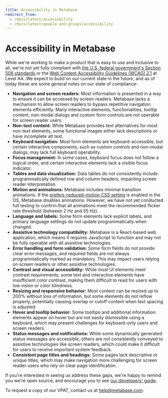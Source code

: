 ```yaml
---
title: Accessibility in Metabase
redirect_from:
  - /docs/latest/accessibility
  - /docs/latest/people-and-groups/accessibility
---
```


# Accessibility in Metabase

While we're working to make a product that is easy to use and inclusive to all, we're not yet fully compliant with [the U.S. federal government's Section 508 standards](https://www.section508.gov/) or the [Web Content Accessibility Guidelines (WCAG) 2.1](https://www.w3.org/TR/WCAG21/) at Level AA. We expect to build on our current state in the future, and as of today these are some general notes on our state of compliance:

- **Navigation and screen readers:** Most information is presented in a way to ensure it can be accessed by screen readers. Metabase lacks a mechanism to allow screen readers to bypass repetitive navigation elements efficiently. Many interactive elements, functionalities, tooltip content, non-modal dialogs and custom form controls are not operable for screen reader users.
- **Non-text content:** While Metabase provides text alternatives for most non-text elements, some functional images either lack descriptions or have incomplete alt text.
- **Keyboard navigation:** Most form elements are keyboard-accessible, but certain interactive components, such as custom controls and non-modal dialogs, may lack full keyboard operability.
- **Focus management:** In some cases, keyboard focus does not follow a logical order, and certain interactive elements lack a visible focus indicator.
- **Tables and data visualization:** Data tables do not consistently include programmatically defined row and column headers, impacting screen reader interpretation.
- **Motion and animations:** Metabase includes minimal transition animations. If the [prefers-reduced-motion CSS setting](https://developer.mozilla.org/en-US/docs/Web/CSS/@media/prefers-reduced-motion#user_preferences) is enabled in the OS, Metabase disables animations. However, we have not yet conducted full testing to confirm that all animations meet the recommended flicker rate threshold (between 2 Hz and 55 Hz).
- **Language and labels:** Some form elements lack explicit labels, and primary language settings do not update programmatically when changed.
- **Assistive technology compatibility:** Metabase is a React-based web application, which means it requires JavaScript to function and may not be fully operable with all assistive technologies.
- **Error handling and form validation:** Some form fields do not provide clear error messages, and required fields are not always programmatically marked as mandatory. This may impact users relying on screen readers or other assistive technologies.
- **Contrast and visual accessibility:** While most UI elements meet contrast requirements, some text and interactive elements have insufficient color contrast, making them difficult to read for users with low vision or color blindness.
- **Resizing and responsive behavior:** Most content can be resized up to 200% without loss of information, but some elements do not reflow properly, potentially causing overlap or cutoff content when text spacing is adjusted.
- **Hover and tooltip behavior:** Some tooltips and additional information elements appear on hover but are not easily dismissible using a keyboard, which may present challenges for keyboard-only users and screen readers.
- **Status messages and notifications:** While some dynamically generated status messages are accessible, others are not consistently conveyed to assistive technologies like screen readers, which could make it difficult for users to receive important system feedback.
- **Consistent page titles and headings:** Some pages lack descriptive or unique titles, which may make navigation more challenging for screen reader users who rely on clear page identification.

If you're interested in seeing us address these gaps, we're happy to remind you we're open source, and encourage you to see [our developers' guide](../developers-guide/start.md).

To request a copy of our VPAT, contact us at [help@metabase.com](mailto:help@metabase.com).
